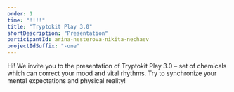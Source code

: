 ```yaml
---
order: 1
time: "!!!!"
title: "Tryptokit Play 3.0"
shortDescription: "Presentation"
participantId: arina-nesterova-nikita-nechaev
projectIdSuffix: "-one"
---
```


Hi! We invite you to the presentation of Tryptokit Play 3.0 – set of chemicals which can correct your mood and vital rhythms. Try to synchronize your mental expectations and physical reality!

